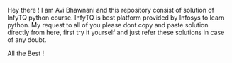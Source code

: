 Hey there !
I am Avi Bhawnani and this repository consist of solution of InfyTQ python course. InfyTQ is best platform provided by Infosys to learn python. My request to all of you please dont copy and paste solution directly from here, first try it yourself and just refer these solutions in case of any doubt.

All the Best !
